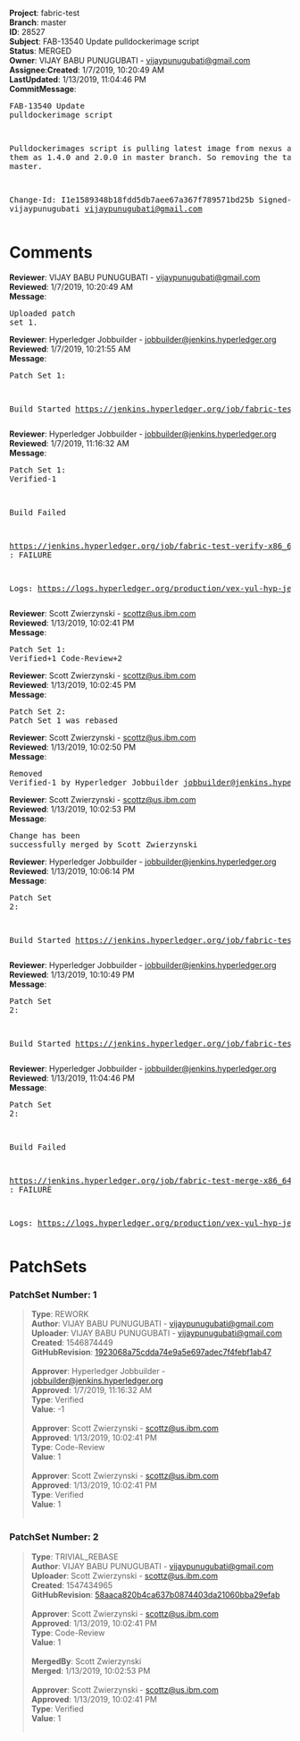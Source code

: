 <strong>Project</strong>: fabric-test</br><strong>Branch</strong>: master<br><strong>ID</strong>: 28527<br><strong>Subject</strong>: FAB-13540 Update pulldockerimage script<br><strong>Status</strong>: MERGED<br><strong>Owner</strong>: VIJAY BABU PUNUGUBATI - vijaypunugubati@gmail.com<br><strong>Assignee</strong>:<strong>Created</strong>: 1/7/2019, 10:20:49 AM<br><strong>LastUpdated</strong>: 1/13/2019, 11:04:46 PM<br><strong>CommitMessage</strong>:<br><pre>FAB-13540 Update pulldockerimage script

Pulldockerimages script is pulling latest image
from nexus and tag them as 1.4.0 and 2.0.0 in
master branch. So removing the tag 1.4.0 from master.

Change-Id: I1e1589348b18fdd5db7aee67a367f789571bd25b
Signed-off-by: vijaypunugubati <vijaypunugubati@gmail.com>
</pre><h1>Comments</h1><strong>Reviewer</strong>: VIJAY BABU PUNUGUBATI - vijaypunugubati@gmail.com<br><strong>Reviewed</strong>: 1/7/2019, 10:20:49 AM<br><strong>Message</strong>: <pre>Uploaded patch set 1.</pre><strong>Reviewer</strong>: Hyperledger Jobbuilder - jobbuilder@jenkins.hyperledger.org<br><strong>Reviewed</strong>: 1/7/2019, 10:21:55 AM<br><strong>Message</strong>: <pre>Patch Set 1:

Build Started https://jenkins.hyperledger.org/job/fabric-test-verify-x86_64/2425/</pre><strong>Reviewer</strong>: Hyperledger Jobbuilder - jobbuilder@jenkins.hyperledger.org<br><strong>Reviewed</strong>: 1/7/2019, 11:16:32 AM<br><strong>Message</strong>: <pre>Patch Set 1: Verified-1

Build Failed 

https://jenkins.hyperledger.org/job/fabric-test-verify-x86_64/2425/ : FAILURE

Logs: https://logs.hyperledger.org/production/vex-yul-hyp-jenkins-3/fabric-test-verify-x86_64/2425</pre><strong>Reviewer</strong>: Scott Zwierzynski - scottz@us.ibm.com<br><strong>Reviewed</strong>: 1/13/2019, 10:02:41 PM<br><strong>Message</strong>: <pre>Patch Set 1: Verified+1 Code-Review+2</pre><strong>Reviewer</strong>: Scott Zwierzynski - scottz@us.ibm.com<br><strong>Reviewed</strong>: 1/13/2019, 10:02:45 PM<br><strong>Message</strong>: <pre>Patch Set 2: Patch Set 1 was rebased</pre><strong>Reviewer</strong>: Scott Zwierzynski - scottz@us.ibm.com<br><strong>Reviewed</strong>: 1/13/2019, 10:02:50 PM<br><strong>Message</strong>: <pre>Removed Verified-1 by Hyperledger Jobbuilder <jobbuilder@jenkins.hyperledger.org>
</pre><strong>Reviewer</strong>: Scott Zwierzynski - scottz@us.ibm.com<br><strong>Reviewed</strong>: 1/13/2019, 10:02:53 PM<br><strong>Message</strong>: <pre>Change has been successfully merged by Scott Zwierzynski</pre><strong>Reviewer</strong>: Hyperledger Jobbuilder - jobbuilder@jenkins.hyperledger.org<br><strong>Reviewed</strong>: 1/13/2019, 10:06:14 PM<br><strong>Message</strong>: <pre>Patch Set 2:

Build Started https://jenkins.hyperledger.org/job/fabric-test-verify-x86_64/2449/</pre><strong>Reviewer</strong>: Hyperledger Jobbuilder - jobbuilder@jenkins.hyperledger.org<br><strong>Reviewed</strong>: 1/13/2019, 10:10:49 PM<br><strong>Message</strong>: <pre>Patch Set 2:

Build Started https://jenkins.hyperledger.org/job/fabric-test-merge-x86_64/576/</pre><strong>Reviewer</strong>: Hyperledger Jobbuilder - jobbuilder@jenkins.hyperledger.org<br><strong>Reviewed</strong>: 1/13/2019, 11:04:46 PM<br><strong>Message</strong>: <pre>Patch Set 2:

Build Failed 

https://jenkins.hyperledger.org/job/fabric-test-merge-x86_64/576/ : FAILURE

Logs: https://logs.hyperledger.org/production/vex-yul-hyp-jenkins-3/fabric-test-merge-x86_64/576</pre><h1>PatchSets</h1><h3>PatchSet Number: 1</h3><blockquote><strong>Type</strong>: REWORK<br><strong>Author</strong>: VIJAY BABU PUNUGUBATI - vijaypunugubati@gmail.com<br><strong>Uploader</strong>: VIJAY BABU PUNUGUBATI - vijaypunugubati@gmail.com<br><strong>Created</strong>: 1546874449<br><strong>GitHubRevision</strong>: [1923068a75cdda74e9a5e697adec7f4febf1ab47](https://github.com/hyperledger/fabric-test/commit/1923068a75cdda74e9a5e697adec7f4febf1ab47)<br><br><strong>Approver</strong>: Hyperledger Jobbuilder - jobbuilder@jenkins.hyperledger.org<br><strong>Approved</strong>: 1/7/2019, 11:16:32 AM<br><strong>Type</strong>: Verified<br><strong>Value</strong>: -1<br><br><strong>Approver</strong>: Scott Zwierzynski - scottz@us.ibm.com<br><strong>Approved</strong>: 1/13/2019, 10:02:41 PM<br><strong>Type</strong>: Code-Review<br><strong>Value</strong>: 1<br><br><strong>Approver</strong>: Scott Zwierzynski - scottz@us.ibm.com<br><strong>Approved</strong>: 1/13/2019, 10:02:41 PM<br><strong>Type</strong>: Verified<br><strong>Value</strong>: 1<br><br></blockquote><h3>PatchSet Number: 2</h3><blockquote><strong>Type</strong>: TRIVIAL_REBASE<br><strong>Author</strong>: VIJAY BABU PUNUGUBATI - vijaypunugubati@gmail.com<br><strong>Uploader</strong>: Scott Zwierzynski - scottz@us.ibm.com<br><strong>Created</strong>: 1547434965<br><strong>GitHubRevision</strong>: [58aaca820b4ca637b0874403da21060bba29efab](https://github.com/hyperledger/fabric-test/commit/58aaca820b4ca637b0874403da21060bba29efab)<br><br><strong>Approver</strong>: Scott Zwierzynski - scottz@us.ibm.com<br><strong>Approved</strong>: 1/13/2019, 10:02:41 PM<br><strong>Type</strong>: Code-Review<br><strong>Value</strong>: 1<br><br><strong>MergedBy</strong>: Scott Zwierzynski<br><strong>Merged</strong>: 1/13/2019, 10:02:53 PM<br><br><strong>Approver</strong>: Scott Zwierzynski - scottz@us.ibm.com<br><strong>Approved</strong>: 1/13/2019, 10:02:41 PM<br><strong>Type</strong>: Verified<br><strong>Value</strong>: 1<br><br></blockquote>